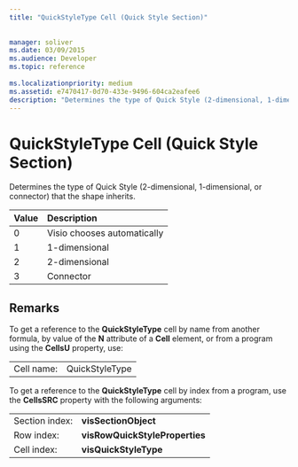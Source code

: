 ```yaml
---
title: "QuickStyleType Cell (Quick Style Section)"
 
 
manager: soliver
ms.date: 03/09/2015
ms.audience: Developer
ms.topic: reference
 
ms.localizationpriority: medium
ms.assetid: e7470417-0d70-433e-9496-604ca2eafee6
description: "Determines the type of Quick Style (2-dimensional, 1-dimensional, or connector) that the shape inherits."
---
```


# QuickStyleType Cell (Quick Style Section)

Determines the type of Quick Style (2-dimensional, 1-dimensional, or connector) that the shape inherits. 
  
|**Value**|**Description**|
|:-----|:-----|
|0  <br/> |Visio chooses automatically  <br/> |
|1  <br/> |1-dimensional  <br/> |
|2  <br/> |2-dimensional  <br/> |
|3  <br/> |Connector  <br/> |
   
## Remarks

To get a reference to the **QuickStyleType** cell by name from another formula, by value of the **N** attribute of a **Cell** element, or from a program using the **CellsU** property, use: 
  
|||
|:-----|:-----|
| Cell name:  <br/> | QuickStyleType  <br/> |
   
To get a reference to the **QuickStyleType** cell by index from a program, use the **CellsSRC** property with the following arguments: 
  
|||
|:-----|:-----|
| Section index:  <br/> |**visSectionObject** <br/> |
| Row index:  <br/> |**visRowQuickStyleProperties** <br/> |
| Cell index:  <br/> |**visQuickStyleType** <br/> |
   

